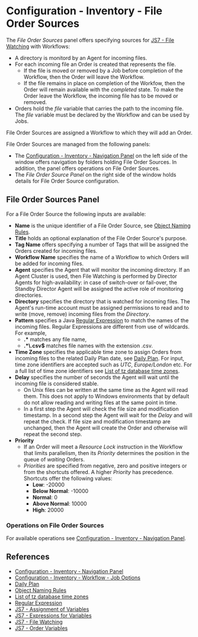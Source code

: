 # Configuration - Inventory - File Order Sources

The *File Order Sources* panel offers specifying sources for [JS7 - File Watching](https://kb.sos-berlin.com/display/JS7/JS7+-+File+Watching) with Workflows:

- A directory is monitord by an Agent for incoming files.
- For each incoming file an Order is created that represents the file. 
  - If the file is moved or removed by a Job before completion of the Workflow, then the Order will leave the Workflow.
  - If the file remains in place on completion of the Workfow, then the Order will remain available with the *completed* state. To make the Order leave the Workflow, the incoming file has to be moved or removed.
- Orders hold the *file* variable that carries the path to the incoming file. The *file* variable must be declared by the Workflow and can be used by Jobs.

File Order Sources are assigned a Workflow to which they will add an Order.

File Order Sources are managed from the following panels:

- The [Configuration - Inventory - Navigation Panel](/configuration-inventory-navigation) on the left side of the window offers navigation by folders holding File Order Sources. In addition, the panel offers operations on File Order Sources.
- The *File Order Source Panel* on the right side of the window holds details for File Order Source configuration.

## File Order Sources Panel

For a File Order Source the following inputs are available:

- **Name** is the unique identifier of a File Order Source, see [Object Naming Rules](/object-naming-rules).
- **Title** holds an optional explanation of the File Order Source's purpose.
- **Tag Name** offers specifying a number of Tags that will be assigned the Orders created for incoming files.
- **Workflow Name** specifies the name of a Workflow to which Orders will be added for incoming files.
- **Agent** specifies the Agent that will monitor the incoming directory.  If an Agent Cluster is used, then File Watching is performed by Director Agents for high-availability: in case of switch-over or fail-over, the Standby Director Agent will be assigned the active role of monitoring directories.
- **Directory** specifies the directory that is watched for incoming files. The Agent's run-time account must be assigned permissions to read and to write (move, remove) incoming files from the *Directory*.
- **Pattern** specifies a Java [Regular Expression](https://en.wikipedia.org/wiki/Regular_expression) to match the names of the incoming files. Regular Expressions are different from use of wildcards. For example, 
  - **.\*** matches any file name,
  - **.\*\\.csv$** matches file names with the extension .csv.
- **Time Zone** specifies the applicable time zone to assign Orders from incoming files to the related Daily Plan date, see [Daily Plan](/daily-plan). For input, time zone identifiers are accepted such as *UTC*, *Europe/London* etc. For a full list of time zone identifiers see [List of tz database time zones](https://en.wikipedia.org/wiki/List_of_tz_database_time_zones).
- **Delay** specifies the number of seconds the Agent will wait until the incoming file is considered stable.
  - On Unix files can be written at the same time as the Agent will read them. This does not apply to Windows environments that by default do not allow reading and writing files at the same point in time.
  - In a first step the Agent will check the file size and modification timestamp. In a second step the Agent will wait for the *Delay* and will repeat the check. If file size and modification timestamp are unchanged, then the Agent will create the Order and otherwise will repeat the second step.
- **Priority**
  - If an Order will meet a *Resource Lock* instruction in the Workflow that limits parallelism, then its *Priority* determines the position in the queue of *waiting* Orders.
  - *Priorities* are specified from negative, zero and positive integers or from the shortcuts offered. A higher *Priority* has precedence. Shortcuts offer the following values:
    - **Low**: -20000
    - **Below Normal**: -10000
    - **Normal**: 0
    - **Above Normal**: 10000
    - **High**: 20000

### Operations on File Order Sources

For available operations see [Configuration - Inventory - Navigation Panel](/configuration-inventory-navigation).

## References

- [Configuration - Inventory - Navigation Panel](/configuration-inventory-navigation)
- [Configuration - Inventory - Workflow - Job Options](/configuration-inventory-workflow-job-options)
- [Daily Plan](/daily-plan)
- [Object Naming Rules](/object-naming-rules)
- [List of tz database time zones](https://en.wikipedia.org/wiki/List_of_tz_database_time_zones)
- [Regular Expression](https://en.wikipedia.org/wiki/Regular_expression)
- [JS7 - Assignment of Variables](https://kb.sos-berlin.com/display/JS7/JS7+-+Assignment+of+Variables)
- [JS7 - Expressions for Variables](https://kb.sos-berlin.com/display/JS7/JS7+-+Expressions+for+Variables)
- [JS7 - File Watching](https://kb.sos-berlin.com/display/JS7/JS7+-+File+Watching)
- [JS7 - Order Variables](https://kb.sos-berlin.com/display/JS7/JS7+-+Order+Variables)
